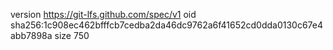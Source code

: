 version https://git-lfs.github.com/spec/v1
oid sha256:1c908ec462bfffcb7cedba2da46dc9762a6f41652cd0dda0130c67e4abb7898a
size 750
